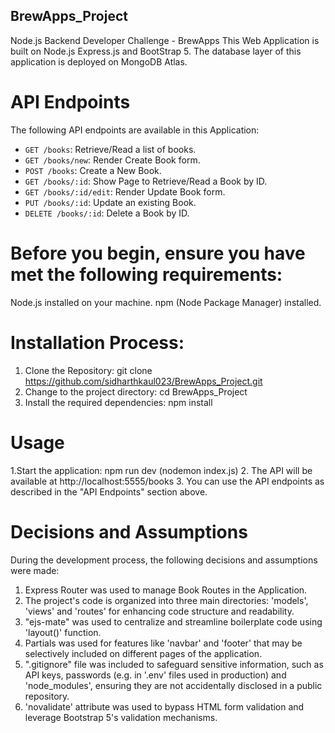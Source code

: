 ## BrewApps_Project 
Node.js Backend Developer Challenge - BrewApps 
This Web Application is built on Node.js Express.js and BootStrap 5. The database layer of this application is deployed on MongoDB Atlas.

# API Endpoints
The following API endpoints are available in this Application:

- `GET /books`: Retrieve/Read a list of books.
- `GET /books/new`: Render Create Book form.
- `POST /books`: Create a New Book.
- `GET /books/:id`: Show Page to Retrieve/Read a Book by ID.
- `GET /books/:id/edit`: Render Update Book form.
- `PUT /books/:id`: Update an existing Book.
- `DELETE /books/:id`: Delete a Book by ID.

# Before you begin, ensure you have met the following requirements:
Node.js installed on your machine.
npm (Node Package Manager) installed.

# Installation Process:
1. Clone the Repository: git clone https://github.com/sidharthkaul023/BrewApps_Project.git
2. Change to the project directory: cd BrewApps_Project
3. Install the required dependencies: npm install

# Usage
1.Start the application: npm run dev (nodemon index.js)
2. The API will be available at http://localhost:5555/books
3. You can use the API endpoints as described in the "API Endpoints" section above.

# Decisions and Assumptions
During the development process, the following decisions and assumptions were made:

1. Express Router was used to manage Book Routes in the Application.
2. The project's code is organized into three main directories: 'models', 'views' and 'routes' for enhancing code structure and readability.
3. "ejs-mate" was used to centralize and streamline boilerplate code using 'layout()' function.
4. Partials was used for features like 'navbar' and 'footer' that may be selectively included on different pages of the application.
5. ".gitignore" file was included to safeguard sensitive information, such as API keys, passwords  (e.g. in '.env' files used in production)
    and 'node_modules', ensuring they are not accidentally disclosed in a public repository.
6. 'novalidate' attribute was used to bypass HTML form validation and leverage Bootstrap 5's validation mechanisms.



